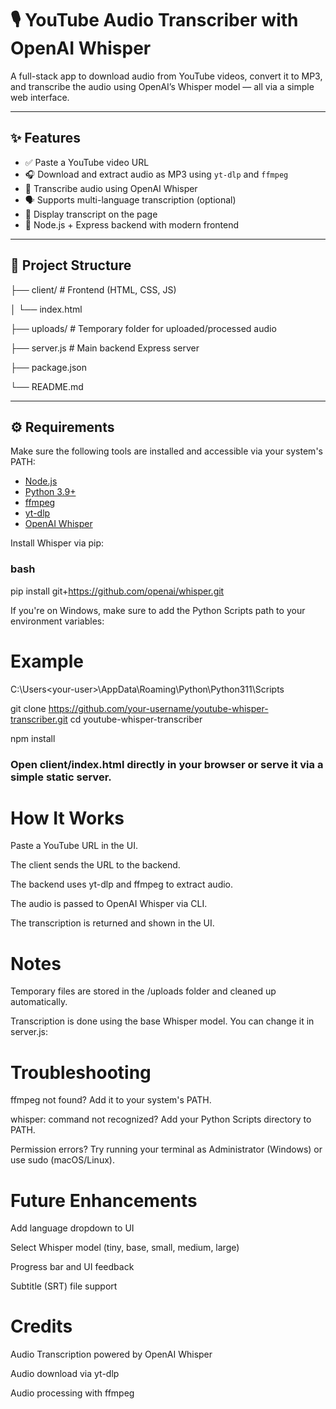 # 🎙️ YouTube Audio Transcriber with OpenAI Whisper

A full-stack app to download audio from YouTube videos, convert it to MP3, and transcribe the audio using OpenAI’s Whisper model — all via a simple web interface.

---

## ✨ Features

- ✅ Paste a YouTube video URL
- 🎧 Download and extract audio as MP3 using `yt-dlp` and `ffmpeg`
- 🤖 Transcribe audio using OpenAI Whisper
- 🗣️ Supports multi-language transcription (optional)
- 📄 Display transcript on the page
- 🚀 Node.js + Express backend with modern frontend

---

## 📁 Project Structure

├── client/ # Frontend (HTML, CSS, JS)

│ └── index.html

├── uploads/ # Temporary folder for uploaded/processed audio

├── server.js # Main backend Express server

├── package.json

└── README.md



---

## ⚙️ Requirements

Make sure the following tools are installed and accessible via your system's PATH:

- [Node.js](https://nodejs.org/)
- [Python 3.9+](https://www.python.org/)
- [ffmpeg](https://ffmpeg.org/download.html)
- [yt-dlp](https://github.com/yt-dlp/yt-dlp)
- [OpenAI Whisper](https://github.com/openai/whisper)

Install Whisper via pip:

### bash
pip install git+https://github.com/openai/whisper.git 

If you're on Windows, make sure to add the Python Scripts path to your environment variables:
# Example
C:\Users\<your-user>\AppData\Roaming\Python\Python311\Scripts

git clone https://github.com/your-username/youtube-whisper-transcriber.git
cd youtube-whisper-transcriber

npm install

### Open client/index.html directly in your browser or serve it via a simple static server.

# How It Works
Paste a YouTube URL in the UI.

The client sends the URL to the backend.

The backend uses yt-dlp and ffmpeg to extract audio.

The audio is passed to OpenAI Whisper via CLI.

The transcription is returned and shown in the UI.

# Notes
Temporary files are stored in the /uploads folder and cleaned up automatically.

Transcription is done using the base Whisper model. You can change it in server.js:

# Troubleshooting
ffmpeg not found? Add it to your system's PATH.

whisper: command not recognized? Add your Python Scripts directory to PATH.

Permission errors? Try running your terminal as Administrator (Windows) or use sudo (macOS/Linux).

# Future Enhancements
Add language dropdown to UI

Select Whisper model (tiny, base, small, medium, large)

Progress bar and UI feedback

Subtitle (SRT) file support

# Credits
Audio Transcription powered by OpenAI Whisper

Audio download via yt-dlp

Audio processing with ffmpeg
